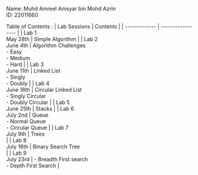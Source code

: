 Name: Muhd Amreel Amsyar bin Mohd Azrin<br>ID: 22011660

Table of Contents :
| Lab Sessions  | Contents |
| ------------- | ----------------- |
| Lab 1<br>May 28th | Simple Algorithm |
| Lab 2<br>June 4th | Algorithm Challenges<br> - Easy<br> - Medium<br> - Hard |
| Lab 3<br>June 11th | Linked List<br> - Singly<br> - Doubly |
| Lab 4<br>June 18th | Circular Linked List<br> - Singly Circular<br> - Doubly Circular |
| Lab 5<br>June 25th | Stacks |
| Lab 6<br>July 2nd | Queue<br> - Normal Queue<br> - Circular Queue |
| Lab 7<br>July 9th | Trees<br> |
| Lab 8<br>July 16th | Binary Search Tree<br> |
| Lab 9<br>July 23rd | - Breadth First search<br> - Depth First Search |
